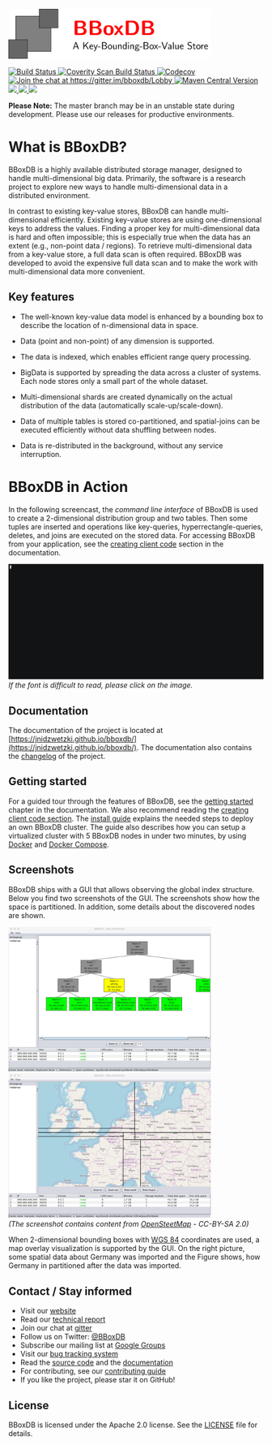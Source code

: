 <img src="docs/logo/logo.png" width="400"> <br>

<a href="https://travis-ci.org/jnidzwetzki/bboxdb">
  <img alt="Build Status" src="https://travis-ci.org/jnidzwetzki/bboxdb.svg?branch=master">
</a> <a href="https://scan.coverity.com/projects/jnidzwetzki-bboxdb">
  <img alt="Coverity Scan Build Status"
       src="https://scan.coverity.com/projects/11479/badge.svg"/>
</a> <a href="https://codecov.io/gh/jnidzwetzki/bboxdb">
  <img src="https://codecov.io/gh/jnidzwetzki/bboxdb/branch/master/graph/badge.svg" alt="Codecov" />
</a> <a href="https://gitter.im/bboxdb/Lobby?utm_source=badge&utm_medium=badge&utm_campaign=pr-badge&utm_content=badge">
  <img alt="Join the chat at https://gitter.im/bboxdb/Lobby" src="https://badges.gitter.im/Join%20Chat.svg">
  </a> <a href="https://repo1.maven.org/maven2/org/bboxdb/"><img alt="Maven Central Version" src="https://maven-badges.herokuapp.com/maven-central/org.bboxdb/bboxdb-server/badge.svg" />
  </a> <a href="https://codeclimate.com/github/jnidzwetzki/bboxdb/maintainability"><img src="https://api.codeclimate.com/v1/badges/0b8b98bde4ec65bfb5b7/maintainability" /></a><a href="http://makeapullrequest.com">
 <img src="https://img.shields.io/badge/PRs-welcome-brightgreen.svg" />
 </a>
 <a href="https://hub.docker.com/r/jnidzwetzki/bboxdb/"><img src="https://img.shields.io/docker/stars/jnidzwetzki/bboxdb.svg">
 </a>

__Please Note:__ The master branch may be in an unstable state during development. Please use our releases for productive environments.

# What is BBoxDB?
BBoxDB is a highly available distributed storage manager, designed to handle multi-dimensional big data.  Primarily, the software is a research project to explore new ways to handle multi-dimensional data in a distributed environment.

In contrast to existing key-value stores, BBoxDB can handle multi-dimensional efficiently. Existing key-value stores are using one-dimensional keys to address the values. Finding a proper key for multi-dimensional data is hard and often impossible; this is especially true when the data has an extent (e.g., non-point data / regions). To retrieve multi-dimensional data from a key-value store, a full data scan is often required. BBoxDB was developed to avoid the expensive full data scan and to make the work with multi-dimensional data more convenient.

## Key features
* The well-known key-value data model is enhanced by a bounding box to describe the location of n-dimensional data in space.

* Data (point and non-point) of any dimension is supported.

* The data is indexed, which enables efficient range query processing.

* BigData is supported by spreading the data across a cluster of systems. Each node stores only a small part of the whole dataset.

* Multi-dimensional shards are created dynamically on the actual distribution of the data (automatically scale-up/scale-down).

* Data of multiple tables is stored co-partitioned, and spatial-joins can be executed efficiently without data shuffling between nodes.

* Data is re-distributed in the background, without any service interruption.

# BBoxDB in Action
In the following screencast, the _command line interface_ of BBoxDB is used to create a 2-dimensional distribution group and two tables. Then some tuples are inserted and operations like key-queries, hyperrectangle-queries, deletes, and joins are executed on the stored data. For accessing BBoxDB from your application, see the [creating client code](https://jnidzwetzki.github.io/bboxdb/doc/client.html) section in the documentation.

<p><a href="https://github.com/jnidzwetzki/bboxdb/blob/master/docs/images/screencast.gif?raw=true" target="_blank"><img src="docs/images/screencast.gif" ></a><br><i>If the font is difficult to read, please click on the image.</i></p>

## Documentation
The documentation of the project is located at [https://jnidzwetzki.github.io/bboxdb/](https://jnidzwetzki.github.io/bboxdb/). The documentation also contains the [changelog](http://jnidzwetzki.github.io/bboxdb/dev/changelog.html) of the project.

## Getting started
For a guided tour through the features of BBoxDB, see the [getting started](https://jnidzwetzki.github.io/bboxdb/doc/gettingstarted.html) chapter in the documentation. We also recommend reading the [creating client code section](https://jnidzwetzki.github.io/bboxdb/doc/client.html). The [install guide](https://jnidzwetzki.github.io/bboxdb/doc/installation.html) explains the needed steps to deploy an own BBoxDB cluster. The guide also describes how you can setup a virtualized cluster with 5 BBoxDB nodes in under two minutes, by using [Docker](https://hub.docker.com/r/jnidzwetzki/bboxdb/) and [Docker Compose](https://docs.docker.com/compose/).

## Screenshots
BBoxDB ships with a GUI that allows observing the global index structure. Below you find two screenshots of the GUI. The screenshots show how the space is partitioned. In addition, some details about the discovered nodes are shown.

<p><img src="docs/images/bboxdb_gui1.jpg" width="400"> <img src="docs/images/bboxdb_gui2.jpg" width="400"><br>
<i>(The screenshot contains content from <a href="https://www.openstreetmap.org/">OpenSteetMap</a> - CC-BY-SA 2.0)</i>
</p>

When 2-dimensional bounding boxes with [WGS 84](https://de.wikipedia.org/wiki/World_Geodetic_System_1984) coordinates are used, a map overlay visualization is supported by the GUI. On the right picture, some spatial data about Germany was imported and the Figure shows, how Germany in partitioned after the data was imported.


## Contact / Stay informed
* Visit our [website](https://bboxdb.org)
* Read our [technical report](https://ub-deposit.fernuni-hagen.de/receive/mir_mods_00001277)
* Join our chat at [gitter](https://gitter.im/bboxdb/Lobby)
* Follow us on Twitter: [@BBoxDB](https://twitter.com/BBoxDB)
* Subscribe our mailing list at [Google Groups](https://groups.google.com/forum/#!forum/bboxdb)
* Visit our [bug tracking system](https://github.com/jnidzwetzki/bboxdb/issues)
* Read the [source code](https://github.com/jnidzwetzki/bboxdb) and the [documentation](https://jnidzwetzki.github.io/bboxdb/)
* For contributing, see our [contributing guide](https://github.com/jnidzwetzki/bboxdb/blob/master/CONTRIBUTING.md)
* If you like the project, please star it on GitHub!

## License
BBoxDB is licensed under the Apache 2.0 license. See the [LICENSE](./LICENSE) file for details.
